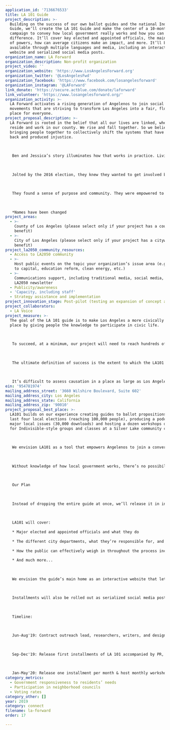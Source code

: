 ```yaml
---
application_id: '7136676533'
title: LA 101 Guide
project_description: >-
  Building on the success of our own ballot guides and the national Indivisible
  Guide, we’ll create the LA 101 Guide and make the center of a 10-month
  campaign to convey how local government really works and how you can make a
  difference. It’ll cover key elected and appointed officials, the main levers
  of powers, how can average citizens make an impact, and more. It’ll be
  available through multiple languages and media, including an interactive
  website and serialized social media posts.
organization_name: LA Forward
organization_description: Non-profit organization
project_video: ''
organization_website: 'https://www.LosAngelesForward.org'
organization_twitter: '@LosAngelesFwd'
organization_facebook: 'https://www.facebook.com/losangelesforward'
organization_instagram: '@LAForward'
link_donate: 'https://secure.actblue.com/donate/laforward'
link_volunteer: 'https://www.losangelesforward.org/'
organization_activity: >-
  LA Forward activates a rising generation of Angelenos to join social justice
  movements that are striving to transform Los Angeles into a fair, flourishing
  place for everyone.
project_proposal_description: >-
  LA Forward is rooted in the belief that all our lives are linked, wherever we
  reside and work in our county. We rise and fall together. So we believe in
  bringing people together to collectively shift the systems that have held us
  back and produced injustice.
   
   
   
   Ben and Jessica’s story illuminates how that works in practice. Living on the Westside and raising two small children, they’d been civically disconnected before 2016. Working for a solar energy company and a UCLA autism clinic, they’d assumed things were on track to get better nationally and locally. Their only form of civic engagement was voting in major elections. And while they used LA Forward’s ballot guide for local and state propositions, their attention was on national issues. 
   
   
   
   Jolted by the 2016 election, they knew they wanted to get involved but they didn’t know how. After a few frustrating attempts at involvement with local chapters of national groups, they came to a LA Forward house party about Civics101 and decided to become LA Forward members. At first, they felt like they didn’t know what they were doing. But they were glad for the community, including people with more civic experience. They went from attending marches to registering voters at marches to actually empowering the parents of their kids’ classmates to gathering hundreds signatures for a key ballot initiatives. They joined LA Forward’s core leadership team and lead our coalition-based work to decriminalize street vending statewide and actually build homes for the homeless.
   
   
   
   They found a sense of purpose and community. They were empowered to educate and organize their friends, co-workers, and fellow parents. One result of this new engagement was to help people like Marisol, a street vendor and activist in Boyle Heights, to finally be able to earn a living without fear of harassment and deportation, to know there was a chance her son’s school might be fully funded, that her homeless neighbors would finally have a roof over their heads and a bed to sleep in. Even though LA’s great geographical and social distance still separates these families—they haven’t met in person and may never do so—their lives have been intertwined for good, to their mutual benefit.
   
   
   
   *Names have been changed
project_areas:
  - >-
    County of Los Angeles (please select only if your project has a countywide
    benefit)
  - >-
    City of Los Angeles (please select only if your project has a citywide
    benefit)
project_la2050_community_resources:
  - Access to LA2050 community
  - >-
    Host public events on the topic your organization’s issue area (e.g. access
    to capital, education reform, clean energy, etc.) 
  - >-
    Communications support, including traditional media, social media, and
    LA2050 newsletter
  - Publicity/awareness
  - 'Capacity, including staff'
  - Strategy assistance and implementation
project_innovation_stage: Post-pilot (testing an expansion of concept after initially successful pilot)
project_collaborators:
  - LA Voice
project_measure: >-
  The goal of the LA 101 guide is to make Los Angeles a more civically engaged
  place by giving people the knowledge to participate in civic life.
   
   
   
   To succeed, at a minimum, our project will need to reach hundreds of thousands of Angelenos. We will carefully measure how many people see the guide—through tracking traffic to the website, video views, social media engagement, and downloads, as well as the number of people who attend workshops. Our goal is that those people will mirror LA’s geographic and demographic diversity.
   
   
   
   The ultimate definition of success is the extent to which the LA101 guide can increase civic engagement—how many people are sending in comments on pending policies, calling elected officials, showing up to council hearings, meeting with the staff of elected offices, joining neighborhood councils, volunteering with advocacy groups, voting and getting their friends to vote, especially on local candidates and measures.
   
   
   
   It’s difficult to assess causation in a place as large as Los Angeles but we will create surveys to ask workshop and online participants about their behavior and that of their social circles to see how it changes from before their contact with the guide to a year later.
ein: '954781974'
mailing_address_street: '3660 Wilshire Boulevard, Suite 602'
mailing_address_city: Los Angeles
mailing_address_state: California
mailing_address_zip: '90010'
project_proposal_best_place: >-
  LA101 builds on our experience creating guides to ballot propositions in the
  last four local elections (reaching 100,000 people), producing a podcast about
  major local issues (30,000 downloads) and hosting a dozen workshops on LA 101
  for Indivisible-style groups and classes at a Silver Lake community center.
   
   
   
   We envision LA101 as a tool that empowers Angelenos to join a conversation with elected officials, decision-makers, and local government over the policies that will determine the future of our region. 
   
   
   
   Without knowledge of how local government works, there’s no possibility of impacting it. By illuminating the workings of the city, the guide and workshops will pave the way for greater involvement. When Angelenos learn effective ways to voice their views, they’ll have the confidence and know-how necessary not only to participate in local elections, but to do the mundane and crucial civic work of calling elected officials, showing up to council hearings, meeting with government staffers, joining neighborhood councils, and volunteering with advocacy organizations.
   
   
   
   Our Plan
   
   
   
   Instead of dropping the entire guide at once, we’ll release it in installments starting with the most basic information and moving to increasingly detailed and sophisticated sections on the workings of local government. This approach, inspired by the agile software development model, will allow us to produce results quickly and to adjust our ongoing work in response to feedback. It will also provide multiple opportunities to garner public attention.
   
   
   
   LA101 will cover:
   
   * Major elected and appointed officials and what they do
   
   * The different city departments, what they’re responsible for, and how they impact your life
   
   * How the public can effectively weigh in throughout the process including how to reach elected officials, the art of public comments and lobby visits, fundamentals of building relationships and coalitions
   
   * And much more...
   
   
   
   We envision the guide’s main home as an interactive website that lets people use the guide however they prefer—whether that’s getting a quick answer to one question or gaining a comprehensive understanding of the local governmental system from A to Z. 
   
   
   
   Installments will also be rolled out as serialized social media posts, and we’ll create a Vox-style video about the first installment to publicize the guide. To reach an audience that matches LA’s diversity we will collaborate with a wide variety of community groups in our network to hold workshops across the county. We’ll hire a grassroots, community-focused PR firm to pitch stories on LA101 to regional, neighborhood, and ethnic media. 
   
   
   
   Timeline:
   
   
   
   Jun-Aug'19: Contract outreach lead, researchers, writers, and designers, recruit community partners & develop first content chunks
   
   
   
   Sep-Dec'19: Release first installments of LA 101 accompanied by PR, press & community outreach. Host first 10 workshops in communities around LA
   
   
   
   Jan-May'20: Release one installment per month & host monthly workshops
category_metrics:
  - Government responsiveness to residents’ needs
  - Participation in neighborhood councils
  - Voting rates
category_other: []
year: 2019
category: connect
filename: la-forward
order: 17

---
```

